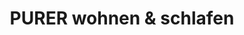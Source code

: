 ---
title: "PURER wohnen & schlafen"
url: /kirchberg-an-der-pielach/purer-wohnen-und-schlafen/
shop: Supermarkt
---